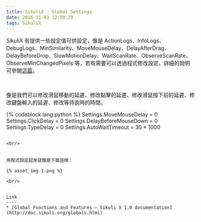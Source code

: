 ```yaml
---
title: SikuliX - Global Settings
date: 2016-11-03 12:59:29
tags: SikuliX
---
```


SikuliX 有提供一些設定值可供設定，像是 ActionLogs、InfoLogs、DebugLogs、MinSimilarity、MoveMouseDelay、DelayAfterDrag、DelayBeforeDrop、SlowMotionDelay、WaitScanRate、ObserveScanRate、ObserveMinChangedPixels 等，若有需要可以透過程式修改設定，詳細的說明可參閱[這篇](http://doc.sikuli.org/globals.html)。  

<!-- More -->

<br/>


像是我們可以修改滑鼠移動的延遲、修改點擊的延遲、修改滑鼠按下前的延遲、修改鍵盤輸入的延遲、修改等待逾時的時間。  

{% codeblock lang:python %}
Settings.MoveMouseDelay = 0
Settings.ClickDelay = 0
Settings.DelayBeforeMouseDown = 0
Settings.TypeDelay = 0
Settings.AutoWaitTimeout = 30 * 1000
```

<br/>


用程式設定起來就像是下面這樣：

{% asset_img 1.png %}

<br/>


Link
----
* [Global Functions and Features — Sikuli X 1.0 documentation](http://doc.sikuli.org/globals.html)
